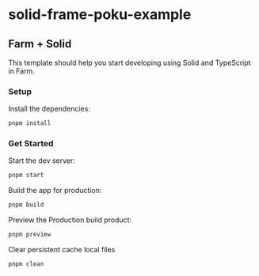 # solid-frame-poku-example

## Farm + Solid

This template should help you start developing using Solid and TypeScript in Farm.

### Setup

Install the dependencies:

```bash
pnpm install
```

### Get Started

Start the dev server:

```bash
pnpm start
```

Build the app for production:

```bash
pnpm build
```

Preview the Production build product:

```bash
pnpm preview
```

Clear persistent cache local files

```bash
pnpm clean
```
